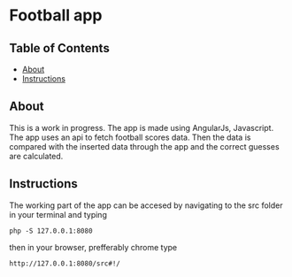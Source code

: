 # Football app

## Table of Contents

* [About](#about)
* [Instructions](#instructions)

## About

This is a work in progress. The app is made using AngularJs, Javascript.
The app uses an api to fetch football scores data. Then the data is compared with the inserted data through the app and the correct guesses are calculated.

## Instructions

The working part of the app can be accesed by navigating to the src folder in your terminal and typing
```
php -S 127.0.0.1:8080
```
then in your browser, prefferably chrome type
```
http://127.0.0.1:8080/src#!/
```
